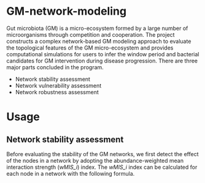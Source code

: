 # GM-network-modeling
Gut microbiota (GM) is a micro-ecosystem formed by a large number of microorganisms through competition and cooperation. The project constructs a complex network-based GM modeling approach to evaluate the topological features of the GM micro-ecosystem and provides computational simulations for users to infer the window period and bacterial candidates for GM intervention during disease progression. There are three major parts concluded in the program.
* Network stability assessment  
* Network vulnerability assessment  
* Network robustness assessment
# Usage
## Network stability assessment  
Before evaluating the stability of the GM networks, we first detect the effect of the nodes in a network by adopting the abundance-weighted mean interaction strength (*wMIS_i*) index. The *wMIS_i* index can be calculated for each node in a network with the following formula.  
